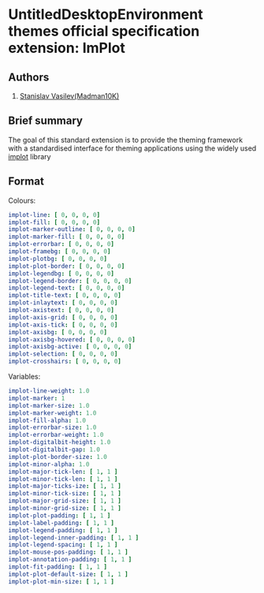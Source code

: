 # UntitledDesktopEnvironment themes official specification extension: ImPlot
## Authors
1. [Stanislav Vasilev(Madman10K)](https://github.com/Madman10K)

## Brief summary
The goal of this standard extension is to provide the theming framework with a standardised interface for theming applications using the
widely used [implot](https://github.com/epezent/implot) library

## Format
Colours:
```yaml
implot-line: [ 0, 0, 0, 0]
implot-fill: [ 0, 0, 0, 0]
implot-marker-outline: [ 0, 0, 0, 0]
implot-marker-fill: [ 0, 0, 0, 0]
implot-errorbar: [ 0, 0, 0, 0]
implot-framebg: [ 0, 0, 0, 0]
implot-plotbg: [ 0, 0, 0, 0]
implot-plot-border: [ 0, 0, 0, 0]
implot-legendbg: [ 0, 0, 0, 0]
implot-legend-border: [ 0, 0, 0, 0]
implot-legend-text: [ 0, 0, 0, 0]
implot-title-text: [ 0, 0, 0, 0]
implot-inlaytext: [ 0, 0, 0, 0]
implot-axistext: [ 0, 0, 0, 0]
implot-axis-grid: [ 0, 0, 0, 0]
implot-axis-tick: [ 0, 0, 0, 0]
implot-axisbg: [ 0, 0, 0, 0]
implot-axisbg-hovered: [ 0, 0, 0, 0]
implot-axisbg-active: [ 0, 0, 0, 0]
implot-selection: [ 0, 0, 0, 0]
implot-crosshairs: [ 0, 0, 0, 0]
```
Variables:
```yaml
implot-line-weight: 1.0
implot-marker: 1
implot-marker-size: 1.0
implot-marker-weight: 1.0
implot-fill-alpha: 1.0
implot-errorbar-size: 1.0
implot-errorbar-weight: 1.0
implot-digitalbit-height: 1.0
implot-digitalbit-gap: 1.0
implot-plot-border-size: 1.0
implot-minor-alpha: 1.0
implot-major-tick-len: [ 1, 1 ]
implot-minor-tick-len: [ 1, 1 ]
implot-major-ticks-ize: [ 1, 1 ]
implot-minor-tick-size: [ 1, 1 ]
implot-major-grid-size: [ 1, 1 ]
implot-minor-grid-size: [ 1, 1 ]
implot-plot-padding: [ 1, 1 ]
implot-label-padding: [ 1, 1 ]
implot-legend-padding: [ 1, 1 ]
implot-legend-inner-padding: [ 1, 1 ]
implot-legend-spacing: [ 1, 1 ]
implot-mouse-pos-padding: [ 1, 1 ]
implot-annotation-padding: [ 1, 1 ]
implot-fit-padding: [ 1, 1 ]
implot-plot-default-size: [ 1, 1 ]
implot-plot-min-size: [ 1, 1 ]
```
